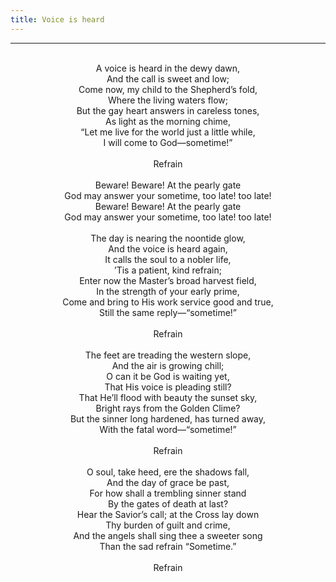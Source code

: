 ```yaml
---
title: Voice is heard
---
```


---
<center>
<br/>
A voice is heard in the dewy dawn,<br/>
And the call is sweet and low;<br/>
Come now, my child to the Shepherd’s fold,<br/>
Where the living waters flow;<br/>
But the gay heart answers in careless tones,<br/>
As light as the morning chime,<br/>
“Let me live for the world just a little while,<br/>
I will come to God—sometime!”<br/>
<br/>
Refrain<br/>
<br/>
Beware! Beware! At the pearly gate<br/>
God may answer your sometime, too late! too late!<br/>
Beware! Beware! At the pearly gate<br/>
God may answer your sometime, too late! too late!<br/>
<br/>
The day is nearing the noontide glow,<br/>
And the voice is heard again,<br/>
It calls the soul to a nobler life,<br/>
’Tis a patient, kind refrain;<br/>
Enter now the Master’s broad harvest field,<br/>
In the strength of your early prime,<br/>
Come and bring to His work service good and true,<br/>
Still the same reply—“sometime!”<br/>
<br/>
Refrain<br/>
<br/>
The feet are treading the western slope,<br/>
And the air is growing chill;<br/>
O can it be God is waiting yet,<br/>
That His voice is pleading still?<br/>
That He’ll flood with beauty the sunset sky,<br/>
Bright rays from the Golden Clime?<br/>
But the sinner long hardened, has turned away,<br/>
With the fatal word—“sometime!”<br/>
<br/>
Refrain<br/>
<br/>
O soul, take heed, ere the shadows fall,<br/>
And the day of grace be past,<br/>
For how shall a trembling sinner stand<br/>
By the gates of death at last?<br/>
Hear the Savior’s call; at the Cross lay down<br/>
Thy burden of guilt and crime,<br/>
And the angels shall sing thee a sweeter song<br/>
Than the sad refrain “Sometime.”<br/>
<br/>
Refrain<br/>

</center>